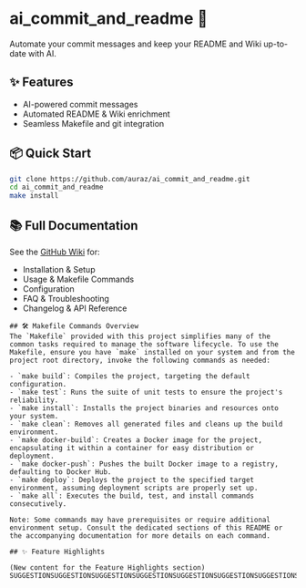 # ai_commit_and_readme 🚀

Automate your commit messages and keep your README and Wiki up-to-date with AI.

## ✨ Features

- AI-powered commit messages
- Automated README & Wiki enrichment
- Seamless Makefile and git integration

## 📦 Quick Start

```sh
git clone https://github.com/auraz/ai_commit_and_readme.git
cd ai_commit_and_readme
make install
```

## 📚 Full Documentation

See the [GitHub Wiki](https://github.com/auraz/ai_commit_and_readme/wiki) for:
- Installation & Setup
- Usage & Makefile Commands
- Configuration
- FAQ & Troubleshooting
- Changelog & API Reference
```
## 🛠️ Makefile Commands Overview
The `Makefile` provided with this project simplifies many of the common tasks required to manage the software lifecycle. To use the Makefile, ensure you have `make` installed on your system and from the project root directory, invoke the following commands as needed:

- `make build`: Compiles the project, targeting the default configuration.
- `make test`: Runs the suite of unit tests to ensure the project's reliability.
- `make install`: Installs the project binaries and resources onto your system.
- `make clean`: Removes all generated files and cleans up the build environment.
- `make docker-build`: Creates a Docker image for the project, encapsulating it within a container for easy distribution or deployment.
- `make docker-push`: Pushes the built Docker image to a registry, defaulting to Docker Hub.
- `make deploy`: Deploys the project to the specified target environment, assuming deployment scripts are properly set up.
- `make all`: Executes the build, test, and install commands consecutively.

Note: Some commands may have prerequisites or require additional environment setup. Consult the dedicated sections of this README or the accompanying documentation for more details on each command.

## ✨ Feature Highlights

(New content for the Feature Highlights section)
SUGGESTIONSUGGESTIONSUGGESTIONSUGGESTIONSUGGESTIONSUGGESTIONSUGGESTIONSUGGESTIONSUGGESTIONSUGGESTIONSUGGESTIONSUGGESTION